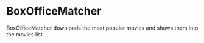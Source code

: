 BoxOfficeMatcher
================

BoxOfficeMatcher downloads the most popular movies and shows them into the movies list.